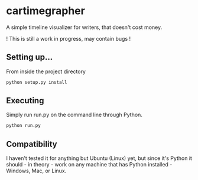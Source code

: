 # cartimegrapher
A simple timeline visualizer for writers, that doesn't cost money.

! This is still a work in progress, may contain bugs !

## Setting up...
From inside the project directory
```bash
python setup.py install
```

## Executing
Simply run run.py on the command line through Python.<br />

```bash
python run.py
```

## Compatibility
I haven't tested it for anything but Ubuntu (Linux) yet, but since it's Python it should - in theory - work on any machine that has Python installed - Windows, Mac, or Linux.